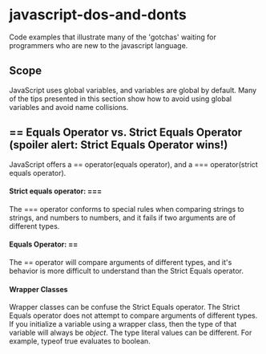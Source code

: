 javascript-dos-and-donts
========================

Code examples that illustrate many of the 'gotchas' waiting for programmers who are new to the javascript language.

Scope
-----

JavaScript uses global variables, and variables are global by default.  Many of the tips presented in this section show how to avoid using global variables and avoid name collisions.

== Equals Operator vs. Strict Equals Operator (spoiler alert: Strict Equals Operator wins!) 
---------------------------

JavaScript offers a == operator(equals operator), and a === operator(strict equals operator).

#### Strict equals operator: === 
The === operator conforms to special rules when comparing strings to strings, and numbers to numbers, and it fails if two arguments are of different types. 

#### Equals Operator: ==
The == operator will compare arguments of different types, and it's behavior is more difficult to understand than the Strict Equals operator.

#### Wrapper Classes
Wrapper classes can be confuse the Strict Equals operator.  The Strict Equals operator does not attempt to compare arguments of different types.  If you initialize a variable using a wrapper class, then the type of that variable will always be *object*.  The type literal values can be different.  For example, typeof true evaluates to boolean.
